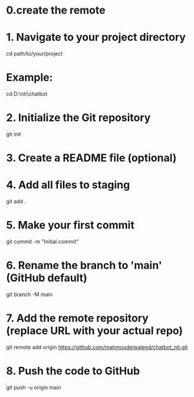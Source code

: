 # 0.create the remote 
# 1. Navigate to your project directory
cd path/to/your/project
# Example:
cd D:\nti\chatbot
# 2. Initialize the Git repository
git init
# 3. Create a README file (optional)
# 4. Add all files to staging
git add .
# 5. Make your first commit
git commit -m "Initial commit"
# 6. Rename the branch to 'main' (GitHub default)
git branch -M main
# 7. Add the remote repository (replace URL with your actual repo)
git remote add origin https://github.com/mahmoudelwaleed/chatbot_nti.git
# 8. Push the code to GitHub
git push -u origin main